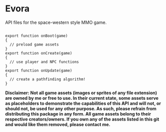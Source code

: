 # Evora

API files for the space-western style MMO game. 

<code>
export function onBoot(game)
{
  // preload game assets
}
export function onCreate(game)
{
  // use player and NPC functions 
}
export function onUpdate(game)
{
  // create a pathfinding algorithm!
}
</code>

<b>Disclaimer: Not all game assets (images or sprites of any file extension) are owned by me or free to use. In their current state, some assets serve as placeholders to demonstrate the capabilities of this API and will not, or should not, be used for any other purpose. As such, please refrain from distributing this package in any form. All game assets belong to their respective creators/owners. If you own any of the assets listed in this git and would like them removed, please contact me.</b>
